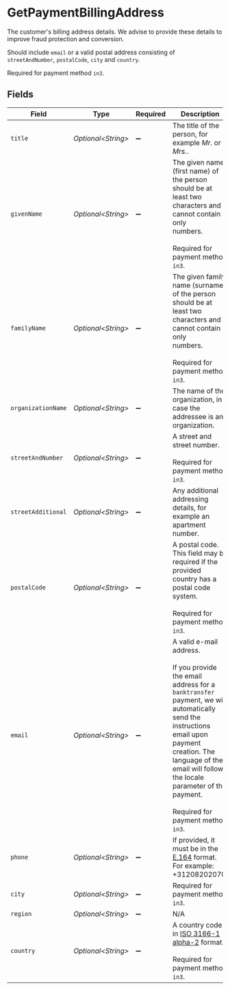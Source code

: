 # GetPaymentBillingAddress

The customer's billing address details. We advise to provide these details to improve fraud protection and
conversion.

Should include `email` or a valid postal address consisting of `streetAndNumber`, `postalCode`, `city` and
`country`.

Required for payment method `in3`.


## Fields

| Field                                                                                                                                                                                                                                                                           | Type                                                                                                                                                                                                                                                                            | Required                                                                                                                                                                                                                                                                        | Description                                                                                                                                                                                                                                                                     |
| ------------------------------------------------------------------------------------------------------------------------------------------------------------------------------------------------------------------------------------------------------------------------------- | ------------------------------------------------------------------------------------------------------------------------------------------------------------------------------------------------------------------------------------------------------------------------------- | ------------------------------------------------------------------------------------------------------------------------------------------------------------------------------------------------------------------------------------------------------------------------------- | ------------------------------------------------------------------------------------------------------------------------------------------------------------------------------------------------------------------------------------------------------------------------------- |
| `title`                                                                                                                                                                                                                                                                         | *Optional\<String>*                                                                                                                                                                                                                                                             | :heavy_minus_sign:                                                                                                                                                                                                                                                              | The title of the person, for example *Mr.* or *Mrs.*.                                                                                                                                                                                                                           |
| `givenName`                                                                                                                                                                                                                                                                     | *Optional\<String>*                                                                                                                                                                                                                                                             | :heavy_minus_sign:                                                                                                                                                                                                                                                              | The given name (first name) of the person should be at least two characters and cannot contain only<br/>numbers.<br/><br/>Required for payment method `in3`.                                                                                                                    |
| `familyName`                                                                                                                                                                                                                                                                    | *Optional\<String>*                                                                                                                                                                                                                                                             | :heavy_minus_sign:                                                                                                                                                                                                                                                              | The given family name (surname) of the person should be at least two characters and cannot contain only<br/>numbers.<br/><br/>Required for payment method `in3`.                                                                                                                |
| `organizationName`                                                                                                                                                                                                                                                              | *Optional\<String>*                                                                                                                                                                                                                                                             | :heavy_minus_sign:                                                                                                                                                                                                                                                              | The name of the organization, in case the addressee is an organization.                                                                                                                                                                                                         |
| `streetAndNumber`                                                                                                                                                                                                                                                               | *Optional\<String>*                                                                                                                                                                                                                                                             | :heavy_minus_sign:                                                                                                                                                                                                                                                              | A street and street number.<br/><br/>Required for payment method `in3`.                                                                                                                                                                                                         |
| `streetAdditional`                                                                                                                                                                                                                                                              | *Optional\<String>*                                                                                                                                                                                                                                                             | :heavy_minus_sign:                                                                                                                                                                                                                                                              | Any additional addressing details, for example an apartment number.                                                                                                                                                                                                             |
| `postalCode`                                                                                                                                                                                                                                                                    | *Optional\<String>*                                                                                                                                                                                                                                                             | :heavy_minus_sign:                                                                                                                                                                                                                                                              | A postal code. This field may be required if the provided country has a postal code system.<br/><br/>Required for payment method `in3`.                                                                                                                                         |
| `email`                                                                                                                                                                                                                                                                         | *Optional\<String>*                                                                                                                                                                                                                                                             | :heavy_minus_sign:                                                                                                                                                                                                                                                              | A valid e-mail address.<br/><br/>If you provide the email address for a `banktransfer` payment, we will automatically send the instructions<br/>email upon payment creation. The language of the email will follow the locale parameter of the payment.<br/><br/>Required for payment method `in3`. |
| `phone`                                                                                                                                                                                                                                                                         | *Optional\<String>*                                                                                                                                                                                                                                                             | :heavy_minus_sign:                                                                                                                                                                                                                                                              | If provided, it must be in the [E.164](https://en.wikipedia.org/wiki/E.164) format. For example: +31208202070.                                                                                                                                                                  |
| `city`                                                                                                                                                                                                                                                                          | *Optional\<String>*                                                                                                                                                                                                                                                             | :heavy_minus_sign:                                                                                                                                                                                                                                                              | Required for payment method `in3`.                                                                                                                                                                                                                                              |
| `region`                                                                                                                                                                                                                                                                        | *Optional\<String>*                                                                                                                                                                                                                                                             | :heavy_minus_sign:                                                                                                                                                                                                                                                              | N/A                                                                                                                                                                                                                                                                             |
| `country`                                                                                                                                                                                                                                                                       | *Optional\<String>*                                                                                                                                                                                                                                                             | :heavy_minus_sign:                                                                                                                                                                                                                                                              | A country code in [ISO 3166-1 alpha-2](https://en.wikipedia.org/wiki/ISO_3166-1_alpha-2) format.<br/><br/>Required for payment method `in3`.                                                                                                                                    |